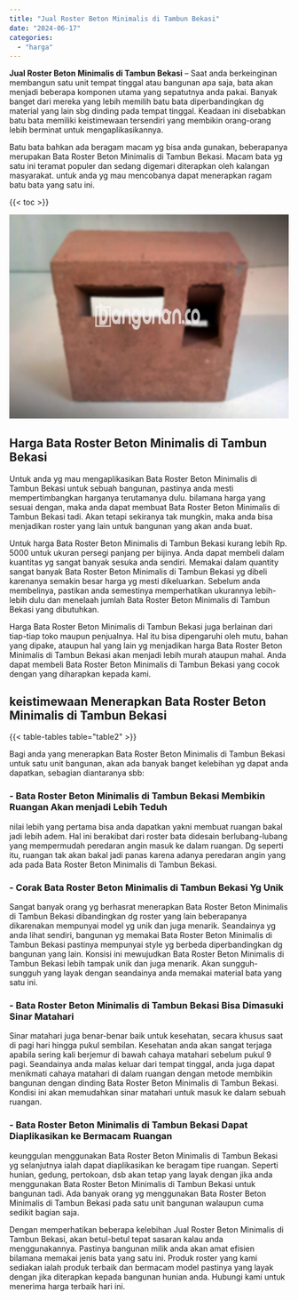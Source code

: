 ```yaml
---
title: "Jual Roster Beton Minimalis di Tambun Bekasi"
date: "2024-06-17"
categories: 
  - "harga"
---
```


**Jual Roster Beton Minimalis di Tambun Bekasi** – Saat anda berkeinginan membangun satu unit tempat tinggal atau bangunan apa saja, bata akan menjadi beberapa komponen utama yang sepatutnya anda pakai. Banyak banget dari mereka yang lebih memilih batu bata diperbandingkan dg material yang lain sbg dinding pada tempat tinggal. Keadaan ini disebabkan batu bata memiliki keistimewaan tersendiri yang membikin orang-orang lebih berminat untuk mengaplikasikannya.

Batu bata bahkan ada beragam macam yg bisa anda gunakan, beberapanya merupakan Bata Roster Beton Minimalis di Tambun Bekasi. Macam bata yg satu ini teramat populer dan sedang digemari diterapkan oleh kalangan masyarakat. untuk anda yg mau mencobanya dapat menerapkan ragam batu bata yang satu ini.

{{< toc >}}

![Jual Roster Beton Minimalis di Tambun Bekasi](/images/bata-roster-minimalis-32.png)

## Harga Bata Roster Beton Minimalis di Tambun Bekasi

Untuk anda yg mau mengaplikasikan Bata Roster Beton Minimalis di Tambun Bekasi untuk sebuah bangunan, pastinya anda mesti mempertimbangkan harganya terutamanya dulu. bilamana harga yang sesuai dengan, maka anda dapat membuat Bata Roster Beton Minimalis di Tambun Bekasi tadi. Akan tetapi sekiranya tak mungkin, maka anda bisa menjadikan roster yang lain untuk bangunan yang akan anda buat.

Untuk harga Bata Roster Beton Minimalis di Tambun Bekasi kurang lebih Rp. 5000 untuk ukuran persegi panjang per bijinya. Anda dapat membeli dalam kuantitas yg sangat banyak sesuka anda sendiri. Memakai dalam quantity sangat banyak Bata Roster Beton Minimalis di Tambun Bekasi yg dibeli karenanya semakin besar harga yg mesti dikeluarkan. Sebelum anda membelinya, pastikan anda semestinya memperhatikan ukurannya lebih-lebih dulu dan menelaah jumlah Bata Roster Beton Minimalis di Tambun Bekasi yang dibutuhkan.

Harga Bata Roster Beton Minimalis di Tambun Bekasi juga berlainan dari tiap-tiap toko maupun penjualnya. Hal itu bisa dipengaruhi oleh mutu, bahan yang dipake, ataupun hal yang lain yg menjadikan harga Bata Roster Beton Minimalis di Tambun Bekasi akan menjadi lebih murah ataupun mahal. Anda dapat membeli Bata Roster Beton Minimalis di Tambun Bekasi yang cocok dengan yang diharapkan kepada kami.

## keistimewaan Menerapkan Bata Roster Beton Minimalis di Tambun Bekasi

{{< table-tables table="table2" >}}

Bagi anda yang menerapkan Bata Roster Beton Minimalis di Tambun Bekasi untuk satu unit bangunan, akan ada banyak banget kelebihan yg dapat anda dapatkan, sebagian diantaranya sbb:

### \- Bata Roster Beton Minimalis di Tambun Bekasi Membikin Ruangan Akan menjadi Lebih Teduh

nilai lebih yang pertama bisa anda dapatkan yakni membuat ruangan bakal jadi lebih adem. Hal ini berakibat dari roster bata didesain berlubang-lubang yang mempermudah peredaran angin masuk ke dalam ruangan. Dg seperti itu, ruangan tak akan bakal jadi panas karena adanya peredaran angin yang ada pada Bata Roster Beton Minimalis di Tambun Bekasi.

### \- Corak Bata Roster Beton Minimalis di Tambun Bekasi Yg Unik

Sangat banyak orang yg berhasrat menerapkan Bata Roster Beton Minimalis di Tambun Bekasi dibandingkan dg roster yang lain beberapanya dikarenakan mempunyai model yg unik dan juga menarik. Seandainya yg anda lihat sendiri, bangunan yg memakai Bata Roster Beton Minimalis di Tambun Bekasi pastinya mempunyai style yg berbeda diperbandingkan dg bangunan yang lain. Konsisi ini mewujudkan Bata Roster Beton Minimalis di Tambun Bekasi lebih tampak unik dan juga menarik. Akan sungguh-sungguh yang layak dengan seandainya anda memakai material bata yang satu ini.

### \- Bata Roster Beton Minimalis di Tambun Bekasi Bisa Dimasuki Sinar Matahari

Sinar matahari juga benar-benar baik untuk kesehatan, secara khusus saat di pagi hari hingga pukul sembilan. Kesehatan anda akan sangat terjaga apabila sering kali berjemur di bawah cahaya matahari sebelum pukul 9 pagi. Seandainya anda malas keluar dari tempat tinggal, anda juga dapat menikmati cahaya matahari di dalam ruangan dengan metode membikin bangunan dengan dinding Bata Roster Beton Minimalis di Tambun Bekasi. Kondisi ini akan memudahkan sinar matahari untuk masuk ke dalam sebuah ruangan.

### \- Bata Roster Beton Minimalis di Tambun Bekasi Dapat Diaplikasikan ke Bermacam Ruangan

keunggulan menggunakan Bata Roster Beton Minimalis di Tambun Bekasi yg selanjutnya ialah dapat diaplikasikan ke beragam tipe ruangan. Seperti hunian, gedung, pertokoan, dsb akan tetap yang layak dengan jika anda menggunakan Bata Roster Beton Minimalis di Tambun Bekasi untuk bangunan tadi. Ada banyak orang yg menggunakan Bata Roster Beton Minimalis di Tambun Bekasi pada satu unit bangunan walaupun cuma sedikit bagian saja.

Dengan memperhatikan beberapa kelebihan Jual Roster Beton Minimalis di Tambun Bekasi, akan betul-betul tepat sasaran kalau anda menggunakannya. Pastinya bangunan milik anda akan amat efisien bilamana memakai jenis bata yang satu ini. Produk roster yang kami sediakan ialah produk terbaik dan bermacam model pastinya yang layak dengan jika diterapkan kepada bangunan hunian anda. Hubungi kami untuk menerima harga terbaik hari ini.
